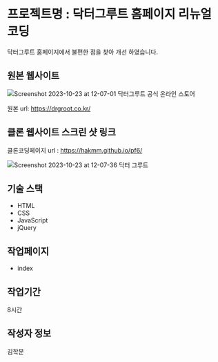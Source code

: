 # 프로젝트명 : 닥터그루트 홈페이지 리뉴얼 코딩
닥터그루트 홈페이지에서 불편한 점을 찾아 개선 하였습니다.

## 원본 웹사이트
![Screenshot 2023-10-23 at 12-07-01 닥터그루트 공식 온라인 스토어](https://github.com/hakmm/pf6/assets/142555237/08bd9567-5e69-4980-a60e-741637bf6398)

원본 url: https://drgroot.co.kr/

## 클론 웹사이트 스크린 샷 링크
클론코딩페이지 url : https://hakmm.github.io/pf6/

![Screenshot 2023-10-23 at 12-07-36 닥터 그루트](https://github.com/hakmm/pf6/assets/142555237/5661da41-5d33-4ec4-9f3c-684f486abc09)

## 기술 스택
- HTML
- CSS
- JavaScript
- jQuery

## 작업페이지
- index

## 작업기간
8시간

## 작성자 정보
김학문
